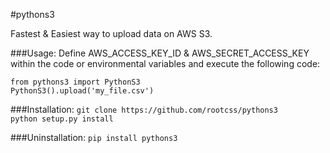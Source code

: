 #pythons3

Fastest & Easiest way to upload data on AWS S3.

###Usage:
Define AWS_ACCESS_KEY_ID & AWS_SECRET_ACCESS_KEY within the code or environmental variables and execute the following code:
```
from pythons3 import PythonS3
PythonS3().upload('my_file.csv')
```

###Installation:
`git clone https://github.com/rootcss/pythons3`
<br>
`python setup.py install`

###Uninstallation:
`pip install pythons3`